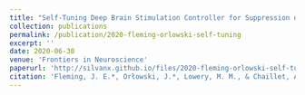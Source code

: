 ```yaml
---
title: "Self-Tuning Deep Brain Stimulation Controller for Suppression of Beta Oscillations: Analytical Derivation and Numerical Validation"
collection: publications
permalink: /publication/2020-fleming-orlowski-self-tuning
excerpt: ''
date: 2020-06-30
venue: 'Frontiers in Neuroscience'
paperurl: 'http://silvanx.github.io/files/2020-fleming-orlowski-self-tuning.pdf'
citation: 'Fleming, J. E.*, Orłowski, J.*, Lowery, M. M., & Chaillet, A. (2020). Self-Tuning Deep Brain Stimulation Controller for Suppression of Beta Oscillations: Analytical Derivation and Numerical Validation. In Frontiers in Neuroscience (Vol. 14). Frontiers Media SA.'
---
```

